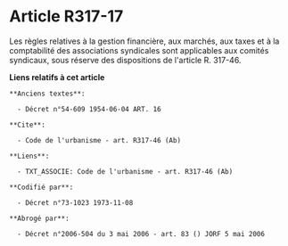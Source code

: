 # Article R317-17

Les règles relatives à la gestion financière, aux marchés, aux taxes et à la comptabilité des associations syndicales sont
applicables aux comités syndicaux, sous réserve des dispositions de l'article R. 317-46.

**Liens relatifs à cet article**

	**Anciens textes**:

	  - Décret n°54-609 1954-06-04 ART. 16

	**Cite**:

	  - Code de l'urbanisme - art. R317-46 (Ab)

	**Liens**:

	  - TXT_ASSOCIE: Code de l'urbanisme - art. R317-46 (Ab)

	**Codifié par**:

	  - Décret n°73-1023 1973-11-08

	**Abrogé par**:

	  - Décret n°2006-504 du 3 mai 2006 - art. 83 () JORF 5 mai 2006
